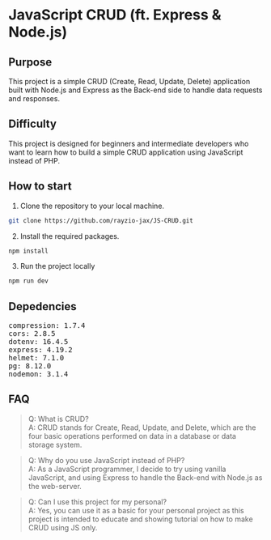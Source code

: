 # JavaScript CRUD (ft. Express & Node.js)

## Purpose

This project is a simple CRUD (Create, Read, Update, Delete) application built with Node.js and Express as the Back-end side to handle data requests and responses.

## Difficulty

This project is designed for beginners and intermediate developers who want to learn how to build a simple CRUD application using JavaScript instead of PHP.

## How to start

1. Clone the repository to your local machine.

```bash
git clone https://github.com/rayzio-jax/JS-CRUD.git
```

2. Install the required packages.

```bash
npm install
```

3. Run the project locally

```bash
npm run dev
```

## Depedencies

<pre>
compression: 1.7.4
cors: 2.8.5
dotenv: 16.4.5
express: 4.19.2
helmet: 7.1.0
pg: 8.12.0
nodemon: 3.1.4
</pre>

## FAQ
>
>Q: What is CRUD? </br>
A: CRUD stands for Create, Read, Update, and Delete, which are the four basic operations performed on data in a database or data storage system.

>Q: Why do you use JavaScript instead of PHP? </br>
A: As a JavaScript programmer, I decide to try using vanilla JavaScript, and using Express to handle the Back-end with Node.js as the web-server.

>Q: Can I use this project for my personal? </br>
A: Yes, you can use it as a basic for your personal project as this project is intended to educate and showing tutorial on how to make CRUD using JS only.
